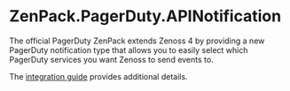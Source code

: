 ZenPack.PagerDuty.APINotification
=================================

The official PagerDuty ZenPack extends Zenoss 4 by providing a new PagerDuty notification type that allows you to easily select which PagerDuty services you want Zenoss to send events to.

The [integration guide](http://www.pagerduty.com/docs/guides/zenoss-4-integration-guide/) provides additional details.
